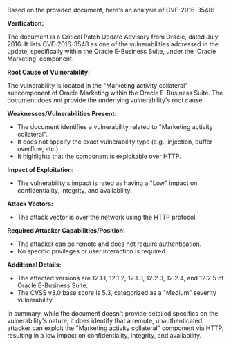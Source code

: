 Based on the provided document, here's an analysis of CVE-2016-3548:

**Verification:**

The document is a Critical Patch Update Advisory from Oracle, dated July 2016. It lists CVE-2016-3548 as one of the vulnerabilities addressed in the update, specifically within the Oracle E-Business Suite, under the 'Oracle Marketing' component.

**Root Cause of Vulnerability:**

The vulnerability is located in the "Marketing activity collateral" subcomponent of Oracle Marketing within the Oracle E-Business Suite.  The document does not provide the underlying vulnerability's root cause.

**Weaknesses/Vulnerabilities Present:**

- The document identifies a vulnerability related to "Marketing activity collateral".
- It does not specify the exact vulnerability type (e.g., injection, buffer overflow, etc.).
- It highlights that the component is exploitable over HTTP.

**Impact of Exploitation:**

-   The vulnerability's impact is rated as having a "Low" impact on confidentiality, integrity, and availability.

**Attack Vectors:**

-   The attack vector is over the network using the HTTP protocol.

**Required Attacker Capabilities/Position:**

-   The attacker can be remote and does not require authentication.
-   No specific privileges or user interaction is required.

**Additional Details:**

-   The affected versions are 12.1.1, 12.1.2, 12.1.3, 12.2.3, 12.2.4, and 12.2.5 of Oracle E-Business Suite.
-   The CVSS v3.0 base score is 5.3, categorized as a "Medium" severity vulnerability.

In summary, while the document doesn't provide detailed specifics on the vulnerability's nature, it does identify that a remote, unauthenticated attacker can exploit the "Marketing activity collateral" component via HTTP, resulting in a low impact on confidentiality, integrity, and availability.